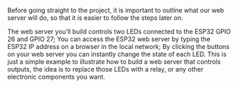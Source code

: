 Before going straight to the project, it is important to outline what our web server will do, so that it is easier to follow the steps later on.

The web server you’ll build controls two LEDs connected to the ESP32 GPIO 26 and GPIO 27;
You can access the ESP32 web server by typing the ESP32 IP address on a browser in the local network;
By clicking the buttons on your web server you can instantly change the state of each LED.
This is just a simple example to illustrate how to build a web server that controls outputs, the idea is to replace those LEDs with a relay, or any other electronic components you want.
